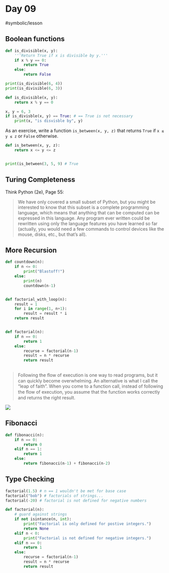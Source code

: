 # Day 09
#symbolic/lesson

## Boolean functions
``` python
def is_divisible(x, y):
	'''Return True if x is divisible by y.'''
	if x % y == 0:
		return True
	else:
		return False

print(is_divisible(6, 4))
print(is_divisible(6, 3))
```

``` python
def is_divisible(x, y):
	return x % y == 0

x, y = 6, 3
if is_divisble(x, y) == True: # == True is not necessary
	print(x, "is disvisble by", y)
```

As an exercise, write a function `is_between(x, y, z)` that returns `True` if `x ≤ y ≤ z` or `False` otherwise.

``` python
def is_between(x, y, z):
	return x <= y <= z


print(is_between(3, 5, 9) # True
```

## Turing Completeness
Think Python (2e), Page 55:
> We have only covered a small subset of Python, but you might be interested to know that this subset is a complete programming language, which means that anything that can be computed can be expressed in this language. Any program ever written could be rewritten using only the language features you have learned so far (actually, you would need a few commands to control devices like the mouse, disks, etc., but that’s all).  

## More Recursion
``` python
def countdown(n):
    if n <= 0:
        print("Blastoff!")
    else:
        print(n)
        countdown(n-1)


def factorial_with_loop(n):
	result = 1
	for i in range(1, n+1):
		result = result * i
	return result


def factorial(n):
	if n == 0:
		return 1
	else:
		recurse = factorial(n-1)
		result = n * recurse
		return result
	
```

> Following the ﬂow of execution is one way to read programs, but it can quickly become overwhelming. An alternative is what I call the “leap of faith”. When you come to a function call, instead of following the ﬂow of execution, you assume that the function works correctly and returns the right result.  

![](Day%2009/Screen%20Shot%202018-02-15%20at%2010.04.04%20AM.png)

## Fibonacci
``` python
def fibonacci(n):
	if n == 0:
		return 0 
	elif n == 1:
		return 1
	else:
		return fibonacci(n-1) + fibonacci(n-2)
```

## Type Checking
``` python
factorial(1.5) # n == 1 wouldn't be met for base case
factorial("bob") # factorials of strings...
factorial(-20) # factorial is not defined for negative numbers

def factorial(n):
	# guard against strings
	if not isintance(n, int):
		print("Factorial is only defined for postive integers.")
		return None
	elif n < 0:
		print("Factorial is not defined for negative integers.")
	elif n == 0:
		return 1
	else:
		recurse = factorial(n-1)
		result = n * recurse
		return result
	
```
